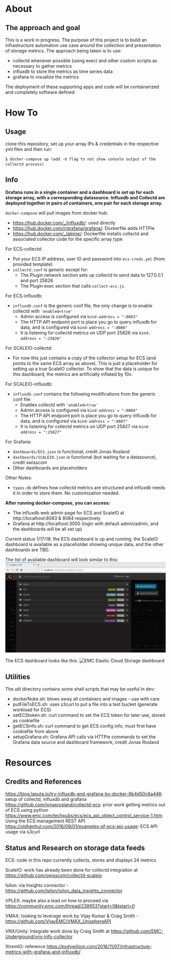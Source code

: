 # About

## The approach and goal
This is a work in progress. The purpose of this project is to build an infrastructure automation use case around the collection and presentation of storage metrics. The approach being taken is to use:

- collectd whenever possible (using exec) and other custom scripts as necessary to gather metrics
- influxdb to store the metrics as time series data
- grafana to visualize the metrics

The deployment of these supporting apps and code will be containerized and completely software defined.


# How To

## Usage
clone this repository, set up your array IPs & credentials in the respective yml files and then run:

```
$ docker-compose up (add -d flag to not show console output of the collectd process)
```


## Info
**Grafana runs in a single container and a dashboard is set up for each storage array, with a corresponding datasource.
Influxdb and Collectd are deployed together in pairs of containers, one pair for each storage array.**

`docker-compose` will pull images from docker hub: 
- https://hub.docker.com/_/influxdb/: used directly
- https://hub.docker.com/r/grafana/grafana/: Dockerfile adds HTTPie
- https://hub.docker.com/_/alpine/: Dockerfile installs collectd and associated collector code for the specific array type

For ECS-collectd:
- Put your ECS IP address, user ID and password into `ecs-creds.yml` (from provided template)
- `collectd.conf` is generic except for:
	- The Plugin network section sets up collectd to send data to 127.0.0.1 and port 25826
	- The Plugin exec section that calls `collect-ecs.js`.

For ECS-influxdb:
- `influxdb.conf` is the generic conf file, the only change is to enable collectd with `'enabled=true'`
	- Admin access is configured via `bind-address = ":8083"`
	- The HTTP API endpoint port is place you go to query influxdb for data, and is configured via `bind-address = ":8086"`
	- It is listening for collectd metrics on UDP port 25826 via `bind-address = ":25826"`

For SCALEIO-collectd:
- For now this just contains a copy of the collector setup for ECS (and points to the same ECS array as above). This is just a placeholder for setting up a true ScaleIO collector. To show that the data is unique for this dashboard, the metrics are artificially inflated by 10x.

For SCALEIO-influxdb:
- `influxdb.conf` contains the following modifications from the generic conf file:
	- Enables collectd with `'enabled=true'`
	- Admin access is configured via `bind-address = ":8084"`
	- The HTTP API endpoint port is place you go to query influxdb for data, and is configured via `bind-address = ":8087"`
	- It is listening for collectd metrics on UDP port 25827 via `bind-address = ":25827"`


For Grafana:
- `dashboards/ECS.json` is functional, credit Jonas Rosland
- `dashboards/SCALEIO.json` is functional (but waiting for a datasource), credit swisscom
- Other dashboards are placeholders

Other Notes:
- `types.db` defines how collectd metrics are structured and influxdb needs it in order to store them. No customization needed.

**After running docker-compose, you can access:**
- The influxdb web admin page for ECS and ScaleIO at http://localhost:8083 & 8084 respectively
- Grafana at http://localhost:3000 (login with default admin/admin, and the dashboards will be all set up)

Current status 1/17/18: the ECS dashboard is up and running, the ScaleIO dashboard is available as a placeholder showing unique data, and the other dashboards are TBD.

The list of available dashboard will look similar to this:
![Grafana storage dashboards](doc/dashboard-list.png?raw=true "Grafana Storage Dashboards")

The ECS dashboard looks like this:
![EMC Elastic Cloud Storage dashboard](doc/ECS_dashboard.jpg?raw=true "EMC ECS Dashboard")

## Utilities
The util directory contains some shell scripts that may be useful in dev:
- dockerNuke.sh: blows away all containers and images - use with care
- putFileToECS.sh: uses s3curl to put a file into a test bucket (generate workload for ECS)
- setECStoken.sh: curl command to set the ECS token for later use, stored as cookiefile
- getECSinfo.sh: curl command to get ECS config info, must first have cookiefile from above
- setupGrafana.sh: Grafana API calls via HTTPie commands to set the Grafana data source and dashboard framework, credit Jonas Rosland 

# Resources

## Credits and References
https://blog.laputa.io/try-influxdb-and-grafana-by-docker-6b4d50c6a446: setup of collectd, influxdb and grafana
https://github.com/jonasrosland/collectd-ecs: prior work getting metrics out of ECS using python
https://www.emc.com/techpubs/ecs/ecs_api_object_control_service-1.htm: Using the ECS management REST API
https://oldhenhut.com/2016/09/01/examples-of-ecs-api-usage: ECS API usage via s3curl

## Status and Research on storage data feeds
ECS: code in this repo currently collects, stores and displays 24 metrics 

ScaleIO: work has already been done for collectd integration at https://github.com/swisscom/collectd-scaleio

Isilon: via Insights connector - https://github.com/Isilon/isilon_data_insights_connector

VPLEX: maybe also a lead on how to proceed via https://community.emc.com/thread/239953?start=0&tstart=0

VMAX: looking to leverage work by Vijay Kumar & Craig Smith - https://github.com/VijayEMC/VMAX_UnisphereAPI

VNX/Unity: Integrate work done by Craig Smith at https://github.com/EMC-Underground/vnx-info-collector

XtremIO: reference https://kodywilson.com/2016/11/07/infrastructure-metrics-with-grafana-and-influxdb/


